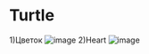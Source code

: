 # Turtle
1)Цветок
![image](https://user-images.githubusercontent.com/121511352/214580857-bc335390-6edf-4db2-b8a8-b1a1079b5328.png)
2)Heart
![image](https://user-images.githubusercontent.com/121511352/214581881-0d206800-baaa-4074-83b3-3340fd5b5553.png)

